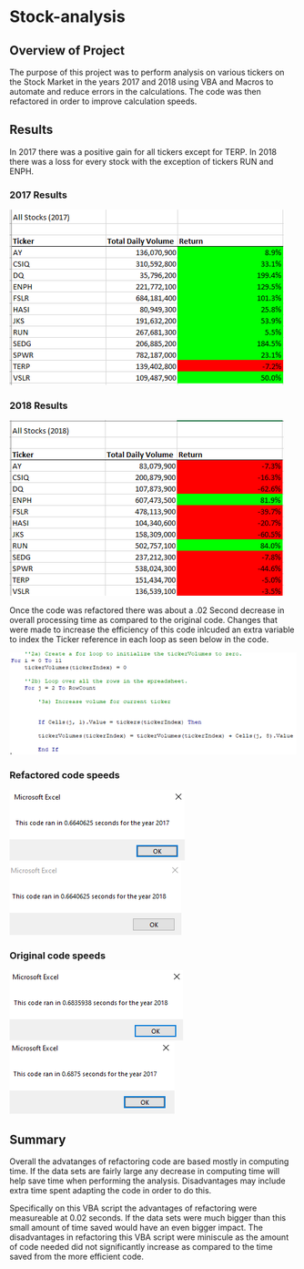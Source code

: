 # Stock-analysis

## Overview of Project
The purpose of this project was to perform analysis on various tickers on the Stock Market in the years 2017 and 2018 using VBA and Macros to automate and reduce errors in the calculations. The code was then refactored in order to improve calculation speeds.

## Results

In 2017 there was a positive gain for all tickers except for TERP. In 2018 there was a loss for every stock with the exception of tickers RUN and ENPH.

### 2017 Results
![2017 Results.PNG](https://github.com/crabrandoom/stock-analysis/blob/main/2017%20Results.PNG)
### 2018 Results
![2018 Results.PNG](https://github.com/crabrandoom/stock-analysis/blob/main/2018%20results.PNG)

Once the code was refactored there was about a .02 Second decrease in overall processing time as compared to the original code. Changes that were made to increase the efficiency of this code inlcuded an extra variable to index the Ticker reference in each loop as seen below in the code.

![Code Reference.PNG](https://github.com/crabrandoom/stock-analysis/blob/main/Code%20Reference.PNG)

### Refactored code speeds
![VBA_Challenge_2017.PNG](https://github.com/crabrandoom/stock-analysis/blob/main/VBA_Challenge_2017.PNG)
![VBA_Challenge_2018.PNG](https://github.com/crabrandoom/stock-analysis/blob/main/VBA_Challenge_2018.PNG)

### Original code speeds
![VBA_Challenge_2018' - nonRefactored](https://github.com/crabrandoom/stock-analysis/blob/main/VBA_Challenge_2018'%20-%20nonRefactored.PNG)
![VBA_Challenge_2017 - nonRefactored](https://github.com/crabrandoom/stock-analysis/blob/main/VBA_Challenge_2017%20-%20nonRefactored.PNG)


## Summary
Overall the advatanges of refactoring code are based mostly in computing time. If the data sets are fairly large any decrease in computing time will help save time when performing the analysis. Disadvantages may include extra time spent adapting the code in order to do this.

Specifically on this VBA script the advantages of refactoring were measureable at 0.02 seconds. If the data sets were much bigger than this small amount of time saved would have an even bigger impact. The disadvantages in refactoring this VBA script were miniscule as the amount of code needed did not significantly increase as compared to the time saved from the more efficient code.

